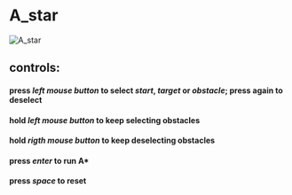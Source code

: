 # A_star
![A_star](https://user-images.githubusercontent.com/123576906/220948523-29ac95e5-1019-480c-97b0-d4a73d157538.PNG)
## controls:
#### press *left mouse button* to select *start*, *target* or *obstacle*; press again to deselect
#### hold *left mouse button* to keep selecting obstacles
#### hold *rigth mouse button* to keep deselecting obstacles

#### press *enter* to run A*
#### press *space* to reset
